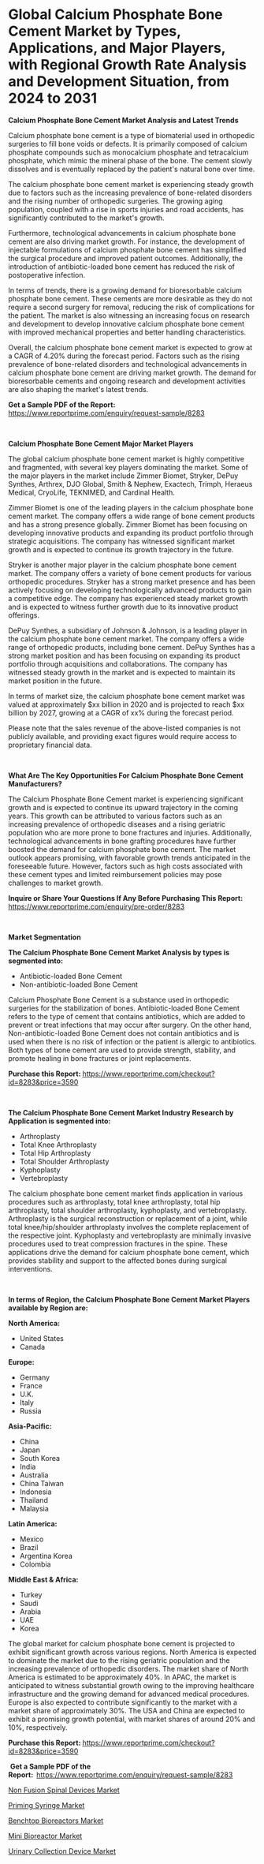 <p><h1>Global Calcium Phosphate Bone Cement Market by Types, Applications, and Major Players, with Regional Growth Rate Analysis and Development Situation, from 2024 to 2031</h1></p><p><strong>Calcium Phosphate Bone Cement Market Analysis and Latest Trends</strong></p>
<p><p>Calcium phosphate bone cement is a type of biomaterial used in orthopedic surgeries to fill bone voids or defects. It is primarily composed of calcium phosphate compounds such as monocalcium phosphate and tetracalcium phosphate, which mimic the mineral phase of the bone. The cement slowly dissolves and is eventually replaced by the patient's natural bone over time.</p><p>The calcium phosphate bone cement market is experiencing steady growth due to factors such as the increasing prevalence of bone-related disorders and the rising number of orthopedic surgeries. The growing aging population, coupled with a rise in sports injuries and road accidents, has significantly contributed to the market's growth.</p><p>Furthermore, technological advancements in calcium phosphate bone cement are also driving market growth. For instance, the development of injectable formulations of calcium phosphate bone cement has simplified the surgical procedure and improved patient outcomes. Additionally, the introduction of antibiotic-loaded bone cement has reduced the risk of postoperative infection.</p><p>In terms of trends, there is a growing demand for bioresorbable calcium phosphate bone cement. These cements are more desirable as they do not require a second surgery for removal, reducing the risk of complications for the patient. The market is also witnessing an increasing focus on research and development to develop innovative calcium phosphate bone cement with improved mechanical properties and better handling characteristics.</p><p>Overall, the calcium phosphate bone cement market is expected to grow at a CAGR of 4.20% during the forecast period. Factors such as the rising prevalence of bone-related disorders and technological advancements in calcium phosphate bone cement are driving market growth. The demand for bioresorbable cements and ongoing research and development activities are also shaping the market's latest trends.</p></p>
<p><strong>Get a Sample PDF of the Report:&nbsp;</strong> <a href="https://www.reportprime.com/enquiry/request-sample/8283">https://www.reportprime.com/enquiry/request-sample/8283</a></p>
<p>&nbsp;</p>
<p><strong>Calcium Phosphate Bone Cement Major Market Players</strong></p>
<p><p>The global calcium phosphate bone cement market is highly competitive and fragmented, with several key players dominating the market. Some of the major players in the market include Zimmer Biomet, Stryker, DePuy Synthes, Arthrex, DJO Global, Smith & Nephew, Exactech, Trimph, Heraeus Medical, CryoLife, TEKNIMED, and Cardinal Health.</p><p>Zimmer Biomet is one of the leading players in the calcium phosphate bone cement market. The company offers a wide range of bone cement products and has a strong presence globally. Zimmer Biomet has been focusing on developing innovative products and expanding its product portfolio through strategic acquisitions. The company has witnessed significant market growth and is expected to continue its growth trajectory in the future. </p><p>Stryker is another major player in the calcium phosphate bone cement market. The company offers a variety of bone cement products for various orthopedic procedures. Stryker has a strong market presence and has been actively focusing on developing technologically advanced products to gain a competitive edge. The company has experienced steady market growth and is expected to witness further growth due to its innovative product offerings.</p><p>DePuy Synthes, a subsidiary of Johnson & Johnson, is a leading player in the calcium phosphate bone cement market. The company offers a wide range of orthopedic products, including bone cement. DePuy Synthes has a strong market position and has been focusing on expanding its product portfolio through acquisitions and collaborations. The company has witnessed steady growth in the market and is expected to maintain its market position in the future.</p><p>In terms of market size, the calcium phosphate bone cement market was valued at approximately $xx billion in 2020 and is projected to reach $xx billion by 2027, growing at a CAGR of xx% during the forecast period.</p><p>Please note that the sales revenue of the above-listed companies is not publicly available, and providing exact figures would require access to proprietary financial data.</p></p>
<p>&nbsp;</p>
<p><strong>What Are The Key Opportunities For Calcium Phosphate Bone Cement Manufacturers?</strong></p>
<p><p>The Calcium Phosphate Bone Cement market is experiencing significant growth and is expected to continue its upward trajectory in the coming years. This growth can be attributed to various factors such as an increasing prevalence of orthopedic diseases and a rising geriatric population who are more prone to bone fractures and injuries. Additionally, technological advancements in bone grafting procedures have further boosted the demand for calcium phosphate bone cement. The market outlook appears promising, with favorable growth trends anticipated in the foreseeable future. However, factors such as high costs associated with these cement types and limited reimbursement policies may pose challenges to market growth.</p></p>
<p><strong>Inquire or Share Your Questions If Any Before Purchasing This Report:</strong> <a href="https://www.reportprime.com/enquiry/pre-order/8283">https://www.reportprime.com/enquiry/pre-order/8283</a></p>
<p>&nbsp;</p>
<p><strong>Market Segmentation</strong></p>
<p><strong>The Calcium Phosphate Bone Cement Market Analysis by types is segmented into:</strong></p>
<p><ul><li>Antibiotic-loaded Bone Cement</li><li>Non-antibiotic-loaded Bone Cement</li></ul></p>
<p><p>Calcium Phosphate Bone Cement is a substance used in orthopedic surgeries for the stabilization of bones. Antibiotic-loaded Bone Cement refers to the type of cement that contains antibiotics, which are added to prevent or treat infections that may occur after surgery. On the other hand, Non-antibiotic-loaded Bone Cement does not contain antibiotics and is used when there is no risk of infection or the patient is allergic to antibiotics. Both types of bone cement are used to provide strength, stability, and promote healing in bone fractures or joint replacements.</p></p>
<p><strong>Purchase this Report:&nbsp;</strong><a href="https://www.reportprime.com/checkout?id=8283&price=3590">https://www.reportprime.com/checkout?id=8283&price=3590</a></p>
<p>&nbsp;</p>
<p><strong>The Calcium Phosphate Bone Cement Market Industry Research by Application is segmented into:</strong></p>
<p><ul><li>Arthroplasty</li><li>Total Knee Arthroplasty</li><li>Total Hip Arthroplasty</li><li>Total Shoulder Arthroplasty</li><li>Kyphoplasty</li><li>Vertebroplasty</li></ul></p>
<p><p>The calcium phosphate bone cement market finds application in various procedures such as arthroplasty, total knee arthroplasty, total hip arthroplasty, total shoulder arthroplasty, kyphoplasty, and vertebroplasty. Arthroplasty is the surgical reconstruction or replacement of a joint, while total knee/hip/shoulder arthroplasty involves the complete replacement of the respective joint. Kyphoplasty and vertebroplasty are minimally invasive procedures used to treat compression fractures in the spine. These applications drive the demand for calcium phosphate bone cement, which provides stability and support to the affected bones during surgical interventions.</p></p>
<p>&nbsp;</p>
<p><strong>In terms of Region, the Calcium Phosphate Bone Cement Market Players available by Region are:</strong></p>
<p>
    <p> <strong> North America: </strong>
        <ul>
            <li>United States</li>
            <li>Canada</li>
        </ul>
        </p> 
    <p> <strong> Europe: </strong>
        <ul>
            <li>Germany</li>
            <li>France</li>
            <li>U.K.</li>
            <li>Italy</li>
            <li>Russia</li>
        </ul>
        </p> 
    <p> <strong> Asia-Pacific: </strong>
        <ul>
            <li>China</li>
            <li>Japan</li>
            <li>South Korea</li>
            <li>India</li>
            <li>Australia</li>
            <li>China Taiwan</li>
            <li>Indonesia</li>
            <li>Thailand</li>
            <li>Malaysia</li>
        </ul>
        </p> 
    <p> <strong> Latin America: </strong>
        <ul>
            <li>Mexico</li>
            <li>Brazil</li>
            <li>Argentina Korea</li>
            <li>Colombia</li>
        </ul>
        </p> 
    <p> <strong> Middle East & Africa: </strong>
        <ul>
            <li>Turkey</li>
            <li>Saudi</li>
            <li>Arabia</li>
            <li>UAE</li>
            <li>Korea</li>
        </ul>
    </p>
    </p>
<p><p>The global market for calcium phosphate bone cement is projected to exhibit significant growth across various regions. North America is expected to dominate the market due to the rising geriatric population and the increasing prevalence of orthopedic disorders. The market share of North America is estimated to be approximately 40%. In APAC, the market is anticipated to witness substantial growth owing to the improving healthcare infrastructure and the growing demand for advanced medical procedures. Europe is also expected to contribute significantly to the market with a market share of approximately 30%. The USA and China are expected to exhibit a promising growth potential, with market shares of around 20% and 10%, respectively.</p></p>
<p><strong>Purchase this Report: </strong><a href="https://www.reportprime.com/checkout?id=8283&price=3590">https://www.reportprime.com/checkout?id=8283&price=3590</a></p>
<p>&nbsp;<strong>Get a Sample PDF of the Report:&nbsp;&nbsp;</strong><a href="https://www.reportprime.com/enquiry/request-sample/8283">https://www.reportprime.com/enquiry/request-sample/8283</a></p>
<p><strong></strong></p>
<p><p><a href="https://github.com/grishafomin4852/Market-Research-Report-List-2/blob/main/non-fusion-spinal-devices-market.md">Non Fusion Spinal Devices Market</a></p><p><a href="https://github.com/gdfhhhj/Market-Research-Report-List-2/blob/main/priming-syringe-market.md">Priming Syringe Market</a></p><p><a href="https://github.com/ruslanpoljakovrd177/Market-Research-Report-List-2/blob/main/benchtop-bioreactors-market.md">Benchtop Bioreactors Market</a></p><p><a href="https://github.com/gulaimolin/Market-Research-Report-List-2/blob/main/mini-bioreactor-market.md">Mini Bioreactor Market</a></p><p><a href="https://github.com/abbypearson7765/Market-Research-Report-List-2/blob/main/urinary-collection-device-market.md">Urinary Collection Device Market</a></p></p>